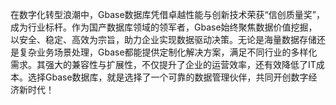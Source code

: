 在数字化转型浪潮中，Gbase数据库凭借卓越性能与创新技术荣获“信创质量奖”，成为行业标杆。作为国产数据库领域的领军者，Gbase始终聚焦数据价值挖掘，以安全、稳定、高效为宗旨，助力企业实现数据驱动决策。无论是海量数据存储还是复杂业务场景处理，Gbase都能提供定制化解决方案，满足不同行业的多样化需求。其强大的兼容性与扩展性，不仅提升了企业的运营效率，还有效降低了IT成本。选择Gbase数据库，就是选择了一个可靠的数据管理伙伴，共同开创数字经济新时代！